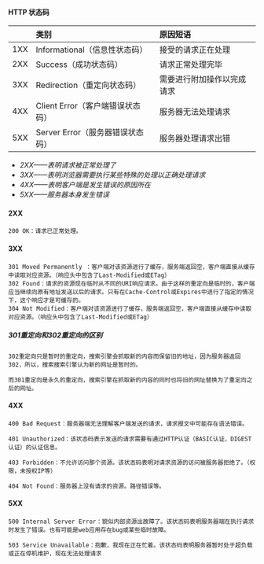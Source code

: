 #### HTTP 状态码

|  | 类别 | 原因短语 |
| :-----| :---- | :---- |
| 1XX | Informational（信息性状态码） | 接受的请求正在处理 |
| 2XX | Success（成功状态码）| 请求正常处理完毕 |
| 3XX | Redirection（重定向状态码）| 需要进行附加操作以完成请求 |
| 4XX | Client Error（客户端错误状态码）| 服务器无法处理请求 |
| 5XX | Server Error（服务器错误状态码）| 服务器处理请求出错 |

* *2XX——表明请求被正常处理了*
* *3XX——表明浏览器需要执行某些特殊的处理以正确处理请求*
* *4XX——表明客户端是发生错误的原因所在*
* *5XX——服务器本身发生错误*

#### 2XX
```
200 OK：请求已正常处理。
```

#### 3XX
```
301 Moved Permanently ：客户端对该资源进行了缓存，服务端返回空，客户端直接从缓存中读取对应资源。（响应头中包含了Last-Modified或ETag）
302 Found：请求的资源现在临时从不同的URI响应请求。由于这样的重定向是临时的，客户端应当继续向原有地址发送以后的请求。只有在Cache-Control或Expires中进行了指定的情况下，这个响应才是可缓存的。
304 Not Modified：客户端对该资源进行了缓存，服务端返回空，客户端直接从缓存中读取对应资源。（响应头中包含了Last-Modified或ETag）
```

##### 301重定向和302重定向的区别
```
302重定向只是暂时的重定向，搜索引擎会抓取新的内容而保留旧的地址，因为服务器返回302，所以，搜索搜索引擎认为新的网址是暂时的。

而301重定向是永久的重定向，搜索引擎在抓取新的内容的同时也将旧的网址替换为了重定向之后的网址。
```

#### 4XX

```
400 Bad Request：服务器端无法理解客户端发送的请求，请求报文中可能存在语法错误。

401 Unauthorized：该状态码表示发送的请求需要有通过HTTP认证（BASIC认证，DIGEST认证）的认证信息。

403 Forbidden：不允许访问那个资源。该状态码表明对请求资源的访问被服务器拒绝了。（权限，未授权IP等）

404 Not Found：服务器上没有请求的资源。路径错误等。
```

#### 5XX
```
500 Internal Server Error：貌似内部资源出故障了。该状态码表明服务器端在执行请求时发生了错误。也有可能是web应用存在bug或某些临时故障。

503 Service Unavailable：抱歉，我现在正在忙着。该状态码表明服务器暂时处于超负载或正在停机维护，现在无法处理请求
```
